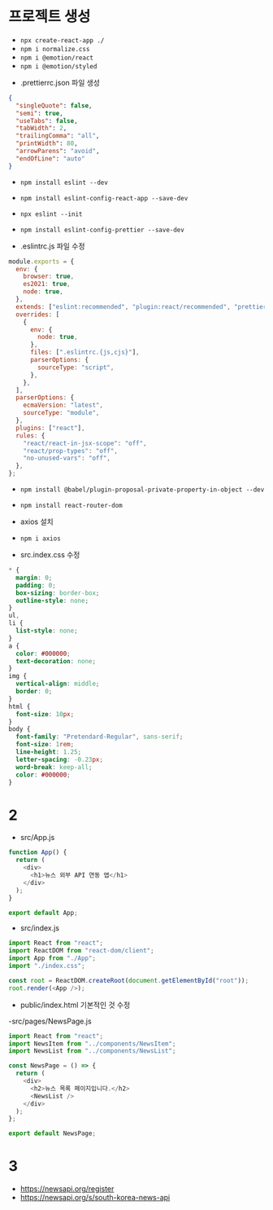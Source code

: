 # 프로젝트 생성

- `npx create-react-app ./`
- `npm i normalize.css`
- `npm i @emotion/react`
- `npm i @emotion/styled`
<!-- - `npm i add sass` -->

- .prettierrc.json 파일 생성

```json
{
  "singleQuote": false,
  "semi": true,
  "useTabs": false,
  "tabWidth": 2,
  "trailingComma": "all",
  "printWidth": 80,
  "arrowParens": "avoid",
  "endOfLine": "auto"
}
```

- `npm install eslint --dev`
- `npm install eslint-config-react-app --save-dev`
- `npx eslint --init`
- `npm install eslint-config-prettier --save-dev`

- .eslintrc.js 파일 수정

```js
module.exports = {
  env: {
    browser: true,
    es2021: true,
    node: true,
  },
  extends: ["eslint:recommended", "plugin:react/recommended", "prettier"],
  overrides: [
    {
      env: {
        node: true,
      },
      files: [".eslintrc.{js,cjs}"],
      parserOptions: {
        sourceType: "script",
      },
    },
  ],
  parserOptions: {
    ecmaVersion: "latest",
    sourceType: "module",
  },
  plugins: ["react"],
  rules: {
    "react/react-in-jsx-scope": "off",
    "react/prop-types": "off",
    "no-unused-vars": "off",
  },
};
```

- `npm install @babel/plugin-proposal-private-property-in-object --dev`
- `npm install react-router-dom`

- axios 설치
- `npm i axios`

- src.index.css 수정

```css
* {
  margin: 0;
  padding: 0;
  box-sizing: border-box;
  outline-style: none;
}
ul,
li {
  list-style: none;
}
a {
  color: #000000;
  text-decoration: none;
}
img {
  vertical-align: middle;
  border: 0;
}
html {
  font-size: 10px;
}
body {
  font-family: "Pretendard-Regular", sans-serif;
  font-size: 1rem;
  line-height: 1.25;
  letter-spacing: -0.23px;
  word-break: keep-all;
  color: #000000;
}
```

# 2

- src/App.js

```js
function App() {
  return (
    <div>
      <h1>뉴스 외부 API 연동 앱</h1>
    </div>
  );
}

export default App;
```

- src/index.js

```js
import React from "react";
import ReactDOM from "react-dom/client";
import App from "./App";
import "./index.css";

const root = ReactDOM.createRoot(document.getElementById("root"));
root.render(<App />);
```

- public/index.html 기본적인 것 수정

-src/pages/NewsPage.js

```js
import React from "react";
import NewsItem from "../components/NewsItem";
import NewsList from "../components/NewsList";

const NewsPage = () => {
  return (
    <div>
      <h2>뉴스 목록 페이지입니다.</h2>
      <NewsList />
    </div>
  );
};

export default NewsPage;
```

# 3

- https://newsapi.org/register
- https://newsapi.org/s/south-korea-news-api
